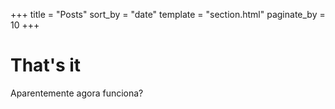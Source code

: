 +++
title = "Posts"
sort_by = "date"
template = "section.html"
paginate_by = 10
+++

# That's it

Aparentemente agora funciona?
